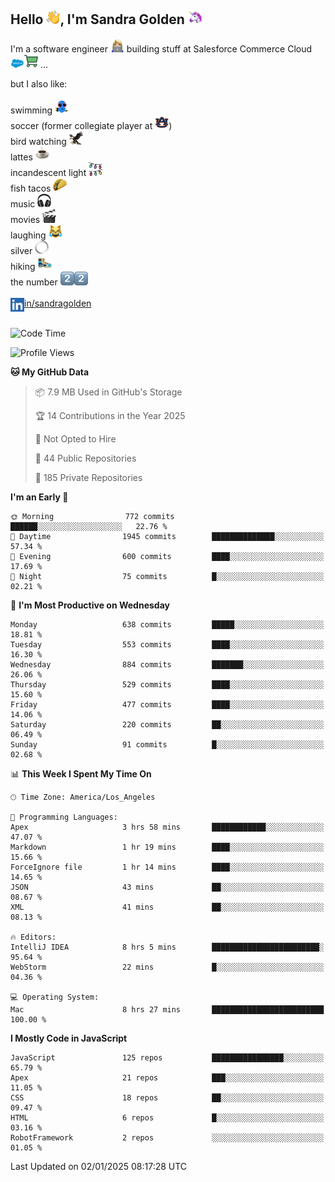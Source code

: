 ## Hello <img src="./static/emoji/wave.png" width="22" />, I'm Sandra Golden <img src="./static/emoji/unicorn-face.png" width="22" />

I'm a software engineer <img src="./static/emoji/female-technologist.png" width="22" /> building stuff at Salesforce Commerce Cloud <img src="./static/emoji/salesforce.png" width="22" /><img src="./static/emoji/commerce-cloud.png" width="22" />&nbsp;...

but I also like:<br/><br/>
swimming <img alt="swimming" src="./static/emoji/keep-swimming.png" width="22" /><br/>
soccer  (former collegiate player at <img src="./static/emoji/auburn.png" width="22" />)<br/>
bird watching <img src="./static/emoji/eagle.png" width="22" /><br/>
lattes <img src="./static/emoji/coffee.png" width="22" /><br/>
incandescent light <img src="./static/emoji/lights.png" width="22" /><br/>
fish tacos <img src="./static/emoji/taco.png" width="22" /><br/>
music <img src="./static/emoji/headphones.png" width="22" /><br/>
movies <img src="./static/emoji/movie-clapper.png" width="22" /><br/>
laughing <img src="./static/emoji/joy-cat.png" width="22" /><br/>
silver <img src="./static/emoji/silver-hoop.png" width="22" /><br/>
hiking <img src="./static/emoji/hiker.png" width="22" /><br/>
the number <img src="./static/emoji/two.png" width="22" /><img src="./static/emoji/two.png" width="22" />
<br/><br/>
<img align="left" alt="Sandra Golden | LinkedIn" width="22px" src="./static/emoji/linkedin.png" /> <a href="https://www.linkedin.com/in/sandragolden/">in/sandragolden</a>
<br/><br/>
<!--START_SECTION:waka-->
![Code Time](http://img.shields.io/badge/Code%20Time-879%20hrs%209%20mins-blue)

![Profile Views](http://img.shields.io/badge/Profile%20Views-0-blue)

**🐱 My GitHub Data** 

> 📦 7.9 MB Used in GitHub's Storage 
 > 
> 🏆 14 Contributions in the Year 2025
 > 
> 🚫 Not Opted to Hire
 > 
> 📜 44 Public Repositories 
 > 
> 🔑 185 Private Repositories 
 > 
**I'm an Early 🐤** 

```text
🌞 Morning                772 commits         ██████░░░░░░░░░░░░░░░░░░░   22.76 % 
🌆 Daytime                1945 commits        ██████████████░░░░░░░░░░░   57.34 % 
🌃 Evening                600 commits         ████░░░░░░░░░░░░░░░░░░░░░   17.69 % 
🌙 Night                  75 commits          █░░░░░░░░░░░░░░░░░░░░░░░░   02.21 % 
```
📅 **I'm Most Productive on Wednesday** 

```text
Monday                   638 commits         █████░░░░░░░░░░░░░░░░░░░░   18.81 % 
Tuesday                  553 commits         ████░░░░░░░░░░░░░░░░░░░░░   16.30 % 
Wednesday                884 commits         ███████░░░░░░░░░░░░░░░░░░   26.06 % 
Thursday                 529 commits         ████░░░░░░░░░░░░░░░░░░░░░   15.60 % 
Friday                   477 commits         ████░░░░░░░░░░░░░░░░░░░░░   14.06 % 
Saturday                 220 commits         ██░░░░░░░░░░░░░░░░░░░░░░░   06.49 % 
Sunday                   91 commits          █░░░░░░░░░░░░░░░░░░░░░░░░   02.68 % 
```


📊 **This Week I Spent My Time On** 

```text
🕑︎ Time Zone: America/Los_Angeles

💬 Programming Languages: 
Apex                     3 hrs 58 mins       ████████████░░░░░░░░░░░░░   47.07 % 
Markdown                 1 hr 19 mins        ████░░░░░░░░░░░░░░░░░░░░░   15.66 % 
ForceIgnore file         1 hr 14 mins        ████░░░░░░░░░░░░░░░░░░░░░   14.65 % 
JSON                     43 mins             ██░░░░░░░░░░░░░░░░░░░░░░░   08.67 % 
XML                      41 mins             ██░░░░░░░░░░░░░░░░░░░░░░░   08.13 % 

🔥 Editors: 
IntelliJ IDEA            8 hrs 5 mins        ████████████████████████░   95.64 % 
WebStorm                 22 mins             █░░░░░░░░░░░░░░░░░░░░░░░░   04.36 % 

💻 Operating System: 
Mac                      8 hrs 27 mins       █████████████████████████   100.00 % 
```

**I Mostly Code in JavaScript** 

```text
JavaScript               125 repos           ████████████████░░░░░░░░░   65.79 % 
Apex                     21 repos            ███░░░░░░░░░░░░░░░░░░░░░░   11.05 % 
CSS                      18 repos            ██░░░░░░░░░░░░░░░░░░░░░░░   09.47 % 
HTML                     6 repos             █░░░░░░░░░░░░░░░░░░░░░░░░   03.16 % 
RobotFramework           2 repos             ░░░░░░░░░░░░░░░░░░░░░░░░░   01.05 % 
```




 Last Updated on 02/01/2025 08:17:28 UTC
<!--END_SECTION:waka-->
